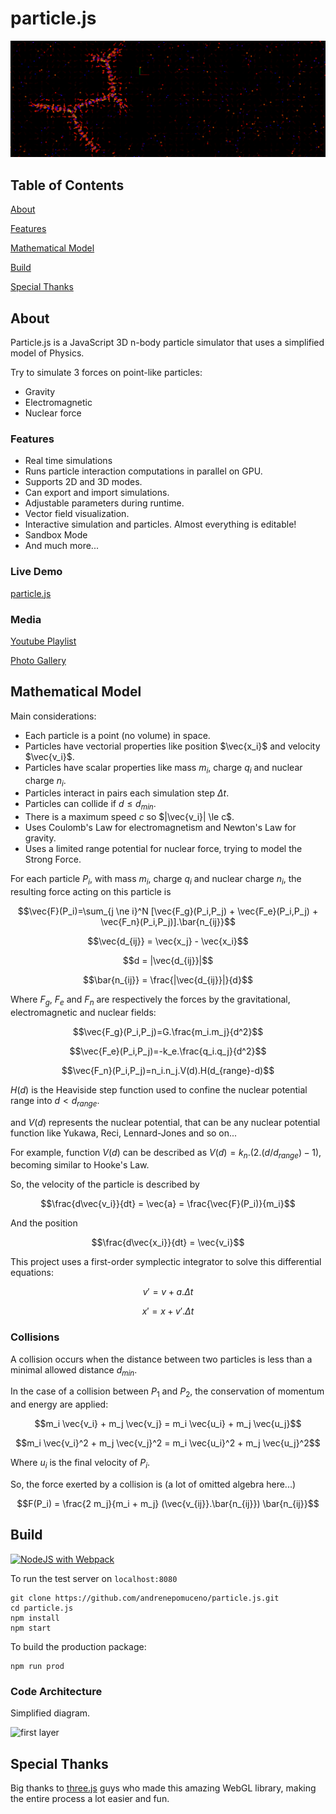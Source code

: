 # particle.js

![banner](img/hexagonalCrystal_2022_12_21T01_35_24.213Z.png)

## Table of Contents  

[About](#about)

[Features](#features)

[Mathematical Model](#mathematical-model)

[Build](#build)

[Special Thanks](#special-thanks)

## About

Particle.js is a JavaScript 3D n-body particle simulator that uses a simplified model of Physics.

Try to simulate 3 forces on point-like particles:
- Gravity
- Electromagnetic
- Nuclear force

### Features
- Real time simulations
- Runs particle interaction computations in parallel on GPU.
- Supports 2D and 3D modes.
- Can export and import simulations.
- Adjustable parameters during runtime.
- Vector field visualization.
- Interactive simulation and particles. Almost everything is editable!
- Sandbox Mode
- And much more...

### Live Demo

[particle.js](https://andrenepomuceno.github.io/particle.js/)

### Media

[Youtube Playlist](https://www.youtube.com/watch?v=z5RhBaDnkOE&list=PLr48cTU7J6cyvKp1v-1bpH4j5qCZbR-AV)

[Photo Gallery](https://photos.app.goo.gl/1x41ZhipNKr5yrYa7)

## Mathematical Model
Main considerations:
- Each particle is a point (no volume) in space.
- Particles have vectorial properties like position $\vec{x_i}$ and velocity $\vec{v_i}$.
- Particles have scalar properties like mass $m_i$, charge $q_i$ and nuclear charge $n_i$.
- Particles interact in pairs each simulation step $\Delta t$.
- Particles can collide if $d \le d_{min}$.
- There is a maximum speed *c* so $|\vec{v_i}| \le c$.
- Uses Coulomb's Law for electromagnetism and Newton's Law for gravity.
- Uses a limited range potential for nuclear force, trying to model the Strong Force.

For each particle $P_i$, with mass $m_i$, charge $q_i$ and nuclear charge $n_i$, the resulting force acting on this particle is

$$\vec{F}(P_i)=\sum_{j \ne i}^N [\vec{F_g}(P_i,P_j) + \vec{F_e}(P_i,P_j) + \vec{F_n}(P_i,P_j)].\bar{n_{ij}}$$

$$\vec{d_{ij}} = \vec{x_j} - \vec{x_i}$$

$$d = |\vec{d_{ij}}|$$

$$\bar{n_{ij}} = \frac{|\vec{d_{ij}}|}{d}$$

Where $F_g$, $F_e$ and $F_n$ are respectively the forces by the gravitational, electromagnetic and nuclear fields:

$$\vec{F_g}(P_i,P_j)=G.\frac{m_i.m_j}{d^2}$$

$$\vec{F_e}(P_i,P_j)=-k_e.\frac{q_i.q_j}{d^2}$$

$$\vec{F_n}(P_i,P_j)=n_i.n_j.V(d).H(d_{range}-d)$$

$H(d)$ is the Heaviside step function used to confine the nuclear potential range into $d<d_{range}$.

and $V(d)$ represents the nuclear potential, that can be any nuclear potential function like Yukawa, Reci, Lennard-Jones and so on...

For example, function $V(d)$ can be described as $V(d) = k_n.(2.(d/d_{range})-1)$, becoming similar to Hooke's Law.

So, the velocity of the particle is described by

$$\frac{d\vec{v_i}}{dt} = \vec{a} = \frac{\vec{F}(P_i)}{m_i}$$

And the position

$$\frac{d\vec{x_i}}{dt} = \vec{v_i}$$

This project uses a first-order symplectic integrator to solve this differential equations:

$$v' = v + a.\Delta t$$

$$x' = x + v'.\Delta t$$

### Collisions

A collision occurs when the distance between two particles is less than a minimal allowed distance $d_{min}$.

In the case of a collision between $P_1$ and $P_2$, the conservation of momentum and energy are applied:

$$m_i \vec{v_i} + m_j \vec{v_j} = m_i \vec{u_i} + m_j \vec{u_j}$$

$$m_i \vec{v_i}^2 + m_j \vec{v_j}^2 = m_i \vec{u_i}^2 + m_j \vec{u_j}^2$$

Where $u_i$ is the final velocity of $P_i$.

So, the force exerted by a collision is (a lot of omitted algebra here...)

$$F(P_i) = \frac{2 m_j}{m_i + m_j} (\vec{v_{ij}}.\bar{n_{ij}}) \bar{n_{ij}}$$

## Build

[![NodeJS with Webpack](https://github.com/andrenepomuceno/particle.js/actions/workflows/webpack.yml/badge.svg?branch=main)](https://github.com/andrenepomuceno/particle.js/actions/workflows/webpack.yml)

To run the test server on `localhost:8080`
```
git clone https://github.com/andrenepomuceno/particle.js.git
cd particle.js
npm install
npm start
````

To build the production package:
```
npm run prod
```

### Code Architecture

Simplified diagram.

![first layer](img/simple.svg)

## Special Thanks

Big thanks to [three.js](https://threejs.org/) guys who made this amazing WebGL library, making the entire process a lot easier and fun.